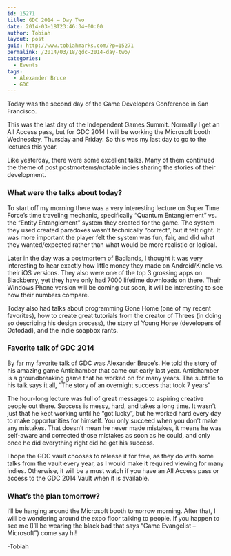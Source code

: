 ```yaml
---
id: 15271
title: GDC 2014 – Day Two
date: 2014-03-18T23:46:34+00:00
author: Tobiah
layout: post
guid: http://www.tobiahmarks.com/?p=15271
permalink: /2014/03/18/gdc-2014-day-two/
categories:
  - Events
tags:
  - Alexander Bruce
  - GDC
---
```

Today was the second day of the Game Developers Conference in San Francisco.

This was the last day of the Independent Games Summit. Normally I get an All Access pass, but for GDC 2014 I will be working the Microsoft booth Wednesday, Thursday and Friday. So this was my last day to go to the lectures this year.

Like yesterday, there were some excellent talks. Many of them continued the theme of post postmortems/notable indies sharing the stories of their development.<!--more-->

### What were the talks about today?

To start off my morning there was a very interesting lecture on Super Time Force’s time traveling mechanic, specifically “Quantum Entanglement” vs. the “Entity Entanglement” system they created for the game. The system they used created paradoxes wasn’t technically “correct”, but it felt right. It was more important the player felt the system was fun, fair, and did what they wanted/expected rather than what would be more realistic or logical.

Later in the day was a postmortem of Badlands, I thought it was very interesting to hear exactly how little money they made on Android/Kindle vs. their iOS versions. They also were one of the top 3 grossing apps on Blackberry, yet they have only had 7000 lifetime downloads on there. Their Windows Phone version will be coming out soon, it will be interesting to see how their numbers compare.

Today also had talks about programming Gone Home (one of my recent favorites), how to create great tutorials from the creator of Threes (in doing so describing his design process), the story of Young Horse (developers of Octodad), and the indie soapbox rants.

### Favorite talk of GDC 2014

By far my favorite talk of GDC was Alexander Bruce’s. He told the story of his amazing game Antichamber that came out early last year. Antichamber is a groundbreaking game that he worked on for many years. The subtitle to his talk says it all, “The story of an overnight success that took 7 years”

The hour-long lecture was full of great messages to aspiring creative people out there. Success is messy, hard, and takes a long time. It wasn’t just that he kept working until he “got lucky”, but he worked hard every day to make opportunities for himself. You only succeed when you don’t make any mistakes. That doesn’t mean he never made mistakes, it means he was self-aware and corrected those mistakes as soon as he could, and only once he did everything right did he get his success.

I hope the GDC vault chooses to release it for free, as they do with some talks from the vault every year, as I would make it required viewing for many indies. Otherwise, it will be a must watch if you have an All Access pass or access to the GDC 2014 Vault when it is available.

### What’s the plan tomorrow?

I’ll be hanging around the Microsoft booth tomorrow morning. After that, I will be wondering around the expo floor talking to people. If you happen to see me (I’ll be wearing the black bad that says “Game Evangelist – Microsoft”) come say hi!

-Tobiah